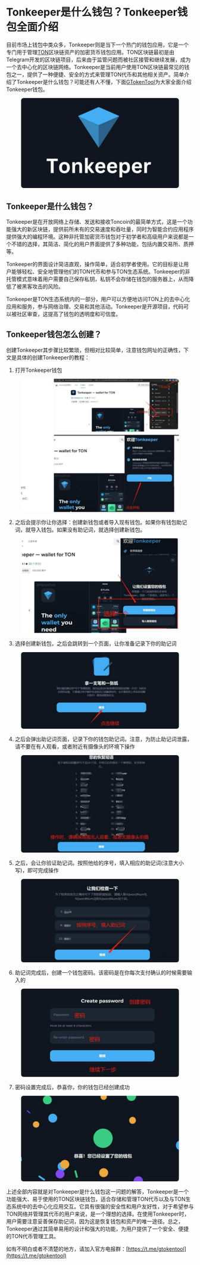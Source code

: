 # Tonkeeper是什么钱包？Tonkeeper钱包全面介绍

目前市场上钱包中类众多，Tonkeeper则是当下一个热门的钱包应用，它是一个专门用于管理[TON](https://ton.gtokentool.com)区块链资产的加密货币钱包应用。TON区块链最初是由Telegram开发的区块链项目，后来由于监管问题而被社区接管和继续发展，成为一个去中心化的区块链网络。Tonkeeper是当前用户使用TON区块链最常见的钱包之一，提供了一种便捷、安全的方式来管理TON代币和其他相关资产。简单介绍了Tonkeeper是什么钱包？可能还有人不懂，下面[GTokenTool](https://www.gtokentool.com)为大家全面介绍Tonkeeper钱包。

<figure><img src="../.gitbook/assets/1 (38).png" alt=""><figcaption></figcaption></figure>

## Tonkeeper是什么钱包？

Tonkeeper是在开放网络上存储、发送和接收Toncoin的最简单方式，这是一个功能强大的新区块链，提供前所未有的交易速度和吞吐量，同时为智能合约应用程序提供强大的编程环境。这种非托管加密货币钱包对于初学者和高级用户来说都是一个不错的选择，其简洁、简化的用户界面提供了多种功能，包括内置交易所、质押等。

Tonkeeper的界面设计简洁直观，操作简单，适合初学者使用。它的目标是让用户能够轻松、安全地管理他们的TON代币和参与TON生态系统。Tonkeeper的非托管模式意味着用户需要自己保存私钥，私钥不会存储在钱包的服务器上，从而降低了被黑客攻击的风险。

Tonkeeper是TON生态系统内的一部分，用户可以方便地访问TON上的去中心化应用和服务，参与网络治理、交易和其他活动。Tonkeeper是开源项目，代码可以被社区审查，这提高了钱包的透明度和可信度。

## Tonkeeper钱包怎么创建？

创建Tonkeeper其步骤比较繁琐，但相对比较简单，注意钱包网址的正确性，下文是具体的创建Tonkeeper的教程：

1. 打开Tonkeeper钱包

<figure><img src="../.gitbook/assets/2 (33).png" alt=""><figcaption></figcaption></figure>

2. 之后会提示你让你选择：创建新钱包或者导入现有钱包。如果你有钱包助记词，就导入钱包。如果没有助记词，就选择创建新钱包。

<figure><img src="../.gitbook/assets/3 (29).png" alt=""><figcaption></figcaption></figure>

3. 选择创建新钱包，之后会跳转到一个页面，让你准备记录下你的助记词

<figure><img src="../.gitbook/assets/4 (25).png" alt=""><figcaption></figcaption></figure>

4. 之后会弹出助记词页面，记录下你的钱包助记词。注意，为防止助记词泄露，请不要在有人观看，或者附近有摄像头的环境下操作

<figure><img src="../.gitbook/assets/5 (23).png" alt=""><figcaption></figcaption></figure>

5. 之后，会让你验证助记词。按照他给的序号，填入相应的助记词(注意大小写)，即可完成操作

<figure><img src="../.gitbook/assets/6 (22).png" alt=""><figcaption></figcaption></figure>

6. 助记词完成后，创建一个钱包密码。该密码是在你每次支付确认的时候需要输入的

<figure><img src="../.gitbook/assets/7 (16).png" alt=""><figcaption></figcaption></figure>

7. 密码设置完成后，恭喜你，你的钱包已经创建成功

<figure><img src="../.gitbook/assets/8 (13).png" alt=""><figcaption></figcaption></figure>

上述全部内容就是对Tonkeeper是什么钱包这一问题的解答，Tonkeeper是一个功能强大、易于使用的TON区块链钱包，适合存储和管理TON代币以及与TON生态系统中的去中心化应用交互。它具有很强的安全性和用户友好性，对于希望参与TON网络并管理其代币的用户来说，是一个理想的选择。在使用Tonkeeper时，用户需要注意妥善保存助记词，因为这是恢复钱包和资产的唯一途径。总之，Tonkeeper通过其简单易用的设计和强大的功能，为用户提供了一个安全、便捷的TON代币管理工具。

如有不明白或者不清楚的地方，请加入官方电报群：[https://t.me/gtokentool](https://t.me/gtokentool)
